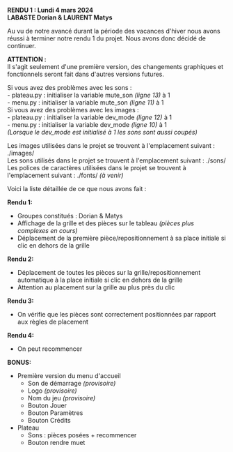 **RENDU 1 : Lundi 4 mars 2024**  
**LABASTE Dorian & LAURENT Matys**    

Au vu de notre avancé durant la période des vacances d'hiver nous avons réussi à terminer notre rendu 1 du projet. Nous avons donc décidé de continuer.     

**ATTENTION :**  
Il s'agit seulement d'une première version, des changements graphiques et fonctionnels seront fait dans d'autres versions futures.    

Si vous avez des problèmes avec les sons :  
    - plateau.py : initialiser la variable mute_son *(ligne 13)* à 1  
    - menu.py : initialiser la variable mute_son *(ligne 11)* à 1  
Si vous avez des problèmes avec les images :  
    - plateau.py : initialiser la variable dev_mode *(ligne 12)* à 1  
    - menu.py : initialiser la variable dev_mode *(ligne 10)* à 1  
    *(Lorsque le dev_mode est initialisé à 1 les sons sont aussi coupés)*  

Les images utilisées dans le projet se trouvent à l'emplacement suivant : ./images/  
Les sons utilisés dans le projet se trouvent à l'emplacement suivant : ./sons/  
Les polices de caractères utilisées dans le projet se trouvent à l'emplacement suivant : ./fonts/ *(à venir)*    


Voici la liste détaillée de ce que nous avons fait :  

**Rendu 1:**  
- Groupes constitués : Dorian & Matys  
- Affichage de la grille et des pièces sur le tableau *(pièces plus complexes en cours)*  
- Déplacement de la première pièce/repositionnement à sa place initiale si clic en dehors de la grille    

**Rendu 2:**  
- Déplacement de toutes les pièces sur la grille/repositionnement automatique à la place initiale si clic en dehors de la grille  
- Attention au placement sur la grille au plus près du clic    

**Rendu 3:**  
- On vérifie que les pièces sont correctement positionnées par rapport aux règles de placement    

**Rendu 4:**  
- On peut recommencer    

**BONUS:**  
- Première version du menu d'accueil  
    - Son de démarrage *(provisoire)*  
    - Logo *(provisoire)*  
    - Nom du jeu *(provisoire)*  
    - Bouton Jouer  
    - Bouton Paramètres  
    - Bouton Crédits  
- Plateau  
    - Sons : pièces posées + recommencer  
    - Bouton rendre muet  
